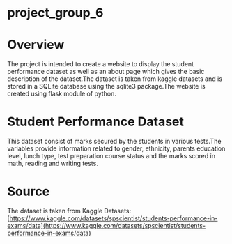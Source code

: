 # project_group_6
# Overview
The project is intended to create a website to display the student performance dataset as well as an about page which gives the basic description of the dataset.The dataset is taken from kaggle datasets and is stored in a SQLite database using the sqlite3 package.The website is created using flask module of python.
# Student Performance Dataset
This dataset consist of marks secured by the students in various tests.The variables provide information related to gender, ethnicity, parents education level, lunch type, test preparation course status and the marks scored in math, reading and writing tests.

# Source
The dataset is taken from Kaggle Datasets:
[https://www.kaggle.com/datasets/spscientist/students-performance-in-exams/data](https://www.kaggle.com/datasets/spscientist/students-performance-in-exams/data)


